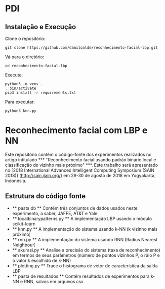 # PDI

## Instalação e Execução
Clone o repositório:
```
git clone https://github.com/daniloaldm/reconhecimento-facial-lbp.git
```
Vá para o diretório:
```
cd reconhecimento-facial-lbp
```
Execute:
```
python3 -m venv .
. bin/activate
pip3 install -r requirements.txt
```
Para executar:
```
python3 knn.py
```

# Reconhecimento facial com LBP e NN
Este repositório contém o código-fonte dos experimentos realizados no artigo intitulado *** "Reconhecimento facial usando padrão binário local e classificação do vizinho mais próximo" ***. Este trabalho será apresentado no [2018 International Advanced Intelligent Computing Symposium (SAIN 2018)] (http://sain.ijain.org/) em 29-30 de agosto de 2018 em Yogyakarta, Indonésia.

## Estrutura do código fonte
- ** pasta db ** Contém três conjuntos de dados usados ​​neste experimento, a saber, JAFFE, AT&T e Yale
- ** localbinarypatterns.py ** A implementação LBP usando o módulo scikit-learn
- ** knn.py ** A implementação do sistema usando k-NN (k vizinho mais próximo)
- ** rnn.py ** A implementação do sistema usando RNN (Radius Nearest Neighbour)
- ** akurasi.py ** Analise a precisão do sistema (taxa de reconhecimento) em termos de seus parâmetros (número de pontos vizinhos P, o raio P e o valor k escolhido de k-NN)
- ** plotting.py ** Trace o histograma de vetor de característica da saída LBP
- ** pasta de resultados ** Contém resultados de experimentos para k-NN e RNN, salvos em arquivos csv
